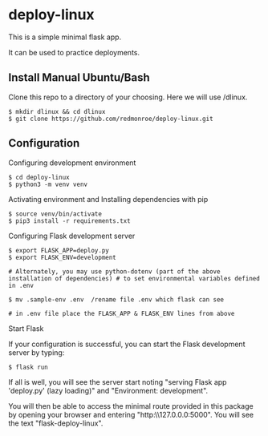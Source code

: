 # deploy-linux

This is a simple minimal flask app.

It can be used to practice deployments.

## Install Manual Ubuntu/Bash

Clone this repo to a directory of your choosing. Here we will use /dlinux.

```
$ mkdir dlinux && cd dlinux
$ git clone https://github.com/redmonroe/deploy-linux.git
```

## Configuration

Configuring development environment

```
$ cd deploy-linux
$ python3 -m venv venv

```

Activating environment and Installing dependencies with pip

```
$ source venv/bin/activate
$ pip3 install -r requirements.txt
```

Configuring Flask development server

```
$ export FLASK_APP=deploy.py
$ export FLASK_ENV=development

# Alternately, you may use python-dotenv (part of the above installation of dependencies) # to set environmental variables defined in .env

$ mv .sample-env .env  /rename file .env which flask can see

# in .env file place the FLASK_APP & FLASK_ENV lines from above
```

Start Flask

If your configuration is successful, you can start the Flask development server by typing:

```
$ flask run
```
If all is well, you will see the server start noting "serving Flask app 'deploy.py' (lazy loading)" and "Environment: development".  

You will then be able to access the minimal route provided in this package by opening your browser and entering "http:\\\127.0.0.0:5000".  You will see the text "flask-deploy-linux".
